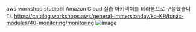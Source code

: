 aws workshop studio의 Amazon Cloud 실습 아키텍처를 테라폼으로 구성했습니다.
https://catalog.workshops.aws/general-immersionday/ko-KR/basic-modules/40-monitoring/monitoring
![image](https://github.com/user-attachments/assets/d706afa6-28d9-4823-ad55-28f19d85ca50)
